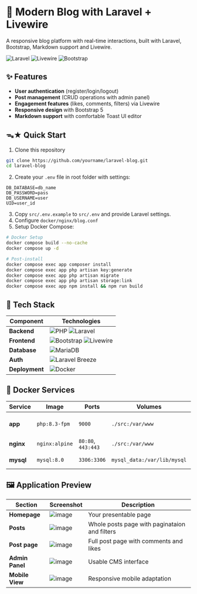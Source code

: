 # 📝 Modern Blog with Laravel + Livewire

A responsive blog platform with real-time interactions, built with Laravel, Bootstrap, Markdown support and Livewire.

![Laravel](https://img.shields.io/badge/Laravel-FF2D20?logo=laravel&logoColor=white)
![Livewire](https://img.shields.io/badge/Livewire-4E56A6?logo=livewire)
![Bootstrap](https://img.shields.io/badge/Bootstrap-7952B3?logo=bootstrap&logoColor=white)

## ✨ Features
- **User authentication** (register/login/logout)
- **Post management** (CRUD operations with admin panel)
- **Engagement features** (likes, comments, filters) via Livewire
- **Responsive design** with Bootstrap 5
- **Markdown support** with comfortable Toast UI editor

## ᯓ★ Quick Start
1. Clone this repository
```bash
git clone https://github.com/yourname/laravel-blog.git
cd laravel-blog
```
2. Create your `.env` file in root folder with settings:
```config
DB_DATABASE=db_name
DB_PASSWORD=pass
DB_USERNAME=user
UID=user_id
```
3. Copy `src/.env.example` to `src/.env` and provide Laravel settings.
4. Configure `docker/nginx/blog.conf`
5. Setup Docker Compose:
```bash
# Docker Setup
docker compose build --no-cache
docker compose up -d

# Post-install
docker compose exec app composer install
docker compose exec app php artisan key:generate
docker compose exec app php artisan migrate
docker compose exec app php artisan storage:link
docker compose exec app npm install && npm run build
```


## 🔧 Tech Stack
| Component       | Technologies |
|-----------------|-------------|
| **Backend**     | ![PHP](https://img.shields.io/badge/PHP-8.3+-777BB4?logo=php) ![Laravel](https://img.shields.io/badge/Laravel-12-FF2D20?logo=laravel) |
| **Frontend**    | ![Bootstrap](https://img.shields.io/badge/Bootstrap-5-7952B3?logo=bootstrap) ![Livewire](https://img.shields.io/badge/Livewire-3-4E56A6?logo=livewire) |
| **Database**    | ![MariaDB](https://img.shields.io/badge/MariaDB-11.4-003545?logo=mariadb) |
| **Auth**        | ![Laravel Breeze](https://img.shields.io/badge/Breeze-2.0-FF2D20?logo=laravel) |
| **Deployment**  | ![Docker](https://img.shields.io/badge/Docker-24.0-2496ED?logo=docker)   |


## 🐳 Docker Services

| Service | Image | Ports | Volumes | Description |
|---------|-------|-------|---------|-------------|
| **app** | `php:8.3-fpm` | `9000` | `./src:/var/www` | Laravel application (PHP-FPM) |
| **nginx** | `nginx:alpine` | `80:80`, `443:443` | `./src:/var/www` | Web server |
| **mysql** | `mysql:8.0` | `3306:3306` | `mysql_data:/var/lib/mysql` | MySQL database |


## 🖼️ Application Preview

| Section         | Screenshot                                     | Description                           |
|-----------------|------------------------------------------------|---------------------------------------|
| **Homepage** | ![image](https://github.com/user-attachments/assets/38412c49-469a-40a8-858e-46c19ca3aad6) | Your presentable page |
| **Posts** | ![image](https://github.com/user-attachments/assets/3f8d5152-1ac9-4817-a3f4-8421b4e592bd) | Whole posts page with paginataion and filters |
| **Post page** | ![image](https://github.com/user-attachments/assets/bc653837-0ae4-48d7-87ce-5b5cb4d12393) | Full post page with comments and likes |
| **Admin Panel** | ![image](https://github.com/user-attachments/assets/b4cc6af8-844c-4320-8a28-f56af7902914) | Usable CMS interface |
| **Mobile View** | ![image](https://github.com/user-attachments/assets/a91970e7-6622-4c3d-9f6d-beea549e5bc2) | Responsive mobile adaptation |
